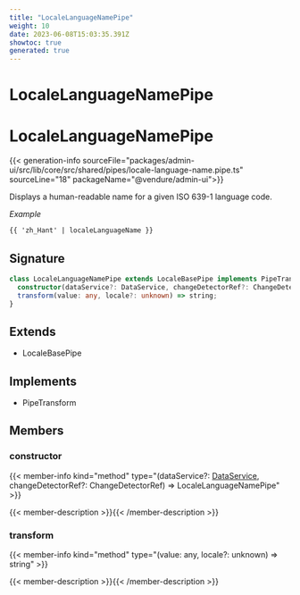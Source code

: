```yaml
---
title: "LocaleLanguageNamePipe"
weight: 10
date: 2023-06-08T15:03:35.391Z
showtoc: true
generated: true
---
```

<!-- This file was generated from the Vendure source. Do not modify. Instead, re-run the "docs:build" script -->

# LocaleLanguageNamePipe
<div class="symbol">


# LocaleLanguageNamePipe

{{< generation-info sourceFile="packages/admin-ui/src/lib/core/src/shared/pipes/locale-language-name.pipe.ts" sourceLine="18" packageName="@vendure/admin-ui">}}

Displays a human-readable name for a given ISO 639-1 language code.

*Example*

```HTML
{{ 'zh_Hant' | localeLanguageName }}
```

## Signature

```TypeScript
class LocaleLanguageNamePipe extends LocaleBasePipe implements PipeTransform {
  constructor(dataService?: DataService, changeDetectorRef?: ChangeDetectorRef)
  transform(value: any, locale?: unknown) => string;
}
```
## Extends

 * LocaleBasePipe


## Implements

 * PipeTransform


## Members

### constructor

{{< member-info kind="method" type="(dataService?: <a href='/admin-ui-api/providers/data-service#dataservice'>DataService</a>, changeDetectorRef?: ChangeDetectorRef) => LocaleLanguageNamePipe"  >}}

{{< member-description >}}{{< /member-description >}}

### transform

{{< member-info kind="method" type="(value: any, locale?: unknown) => string"  >}}

{{< member-description >}}{{< /member-description >}}


</div>

